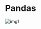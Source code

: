 # Pandas
![img1](https://i.guim.co.uk/img/media/54e2b9530919ffe21b006f21cdd192d097745f7e/0_54_2560_1536/master/2560.jpg?width=700&quality=85&auto=format&fit=max&s=137c244ec11a9cfb40ca25fe00fcf857)
